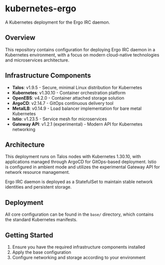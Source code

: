 # kubernetes-ergo

A Kubernetes deployment for the Ergo IRC daemon.

## Overview

This repository contains configuration for deploying Ergo IRC daemon in a Kubernetes environment, with a focus on modern cloud-native technologies and microservices architecture.

## Infrastructure Components

- **Talos**: v1.9.5 - Secure, minimal Linux distribution for Kubernetes
- **Kubernetes**: v1.30.10 - Container orchestration platform
- **OpenEBS**: v4.2.0 - Container attached storage solution
- **ArgoCD**: v2.14.7 - GitOps continuous delivery tool
- **MetalLB**: v0.14.9 - Load balancer implementation for bare metal Kubernetes
- **Istio**: v1.23.5 - Service mesh for microservices
- **Gateway API**: v1.2.1 (experimental) - Modern API for Kubernetes networking

## Architecture

This deployment runs on Talos nodes with Kubernetes 1.30.10, with applications managed through ArgoCD for GitOps-based deployment. Istio is configured in ambient mode and utilizes the experimental Gateway API for network resource management.

Ergo IRC daemon is deployed as a StatefulSet to maintain stable network identities and persistent storage.

## Deployment

All core configuration can be found in the `base/` directory, which contains the standard Kubernetes manifests.

## Getting Started

1. Ensure you have the required infrastructure components installed
2. Apply the base configuration
3. Configure networking and storage according to your environment
